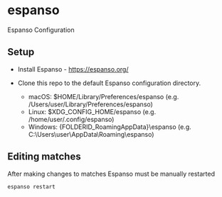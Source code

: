 # espanso
Espanso Configuration



## Setup
- Install Espanso - https://espanso.org/

- Clone this repo to the default Espanso configuration directory.
    - macOS: $HOME/Library/Preferences/espanso (e.g. /Users/user/Library/Preferences/espanso)
    - Linux: $XDG_CONFIG_HOME/espanso (e.g. /home/user/.config/espanso)
    - Windows: {FOLDERID_RoamingAppData}\espanso (e.g. C:\Users\user\AppData\Roaming\espanso)

## Editing matches
After making changes to matches Espanso must be manually restarted
``` shell
espanso restart
``` 